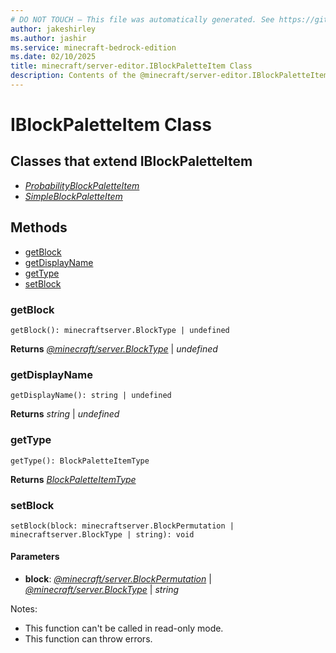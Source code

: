 ```yaml
---
# DO NOT TOUCH — This file was automatically generated. See https://github.com/mojang/minecraftapidocsgenerator to modify descriptions, examples, etc.
author: jakeshirley
ms.author: jashir
ms.service: minecraft-bedrock-edition
ms.date: 02/10/2025
title: minecraft/server-editor.IBlockPaletteItem Class
description: Contents of the @minecraft/server-editor.IBlockPaletteItem class.
---
```

# IBlockPaletteItem Class

## Classes that extend IBlockPaletteItem
- [*ProbabilityBlockPaletteItem*](ProbabilityBlockPaletteItem.md)
- [*SimpleBlockPaletteItem*](SimpleBlockPaletteItem.md)

## Methods
- [getBlock](#getblock)
- [getDisplayName](#getdisplayname)
- [getType](#gettype)
- [setBlock](#setblock)

### **getBlock**
`
getBlock(): minecraftserver.BlockType | undefined
`

**Returns** [*@minecraft/server.BlockType*](../../../scriptapi/minecraft/server/BlockType.md) | *undefined*

### **getDisplayName**
`
getDisplayName(): string | undefined
`

**Returns** *string* | *undefined*

### **getType**
`
getType(): BlockPaletteItemType
`

**Returns** [*BlockPaletteItemType*](BlockPaletteItemType.md)

### **setBlock**
`
setBlock(block: minecraftserver.BlockPermutation | minecraftserver.BlockType | string): void
`

#### **Parameters**
- **block**: [*@minecraft/server.BlockPermutation*](../../../scriptapi/minecraft/server/BlockPermutation.md) | [*@minecraft/server.BlockType*](../../../scriptapi/minecraft/server/BlockType.md) | *string*
  
Notes:
- This function can't be called in read-only mode.
- This function can throw errors.
